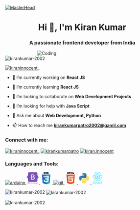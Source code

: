 [![MasterHead](https://mir-s3-cdn-cf.behance.net/project_modules/1400_opt_1/79731568097599.5b50bca477735.jpg)](https://kirankumar.io)
<h1 align="center">Hi 👋, I'm Kiran Kumar</h1>
<h3 align="center">A passionate frontend developer from India</h3>
<img align="right" alt="Coding" width="400px" src="https://cdn.dribbble.com/users/1162077/screenshots/3848914/programmer.gif">

<p align="left"> <img src="https://komarev.com/ghpvc/?username=kirankumar-2002&label=Profile%20views&color=0e75b6&style=flat" alt="kirankumar-2002" /> </p>

<p align="left"> <a href="https://twitter.com/kiraninnocent_" target="blank"><img src="https://img.shields.io/twitter/follow/kiraninnocent_?logo=twitter&style=for-the-badge" alt="kiraninnocent_" /></a> </p>

- 🔭 I’m currently working on **React JS**

- 🌱 I’m currently learning **React JS**

- 👯 I’m looking to collaborate on **Web Development Projects**

- 🤝 I’m looking for help with **Java Script**

- 💬 Ask me about **Web Development, Python**

- 📫 How to reach me **kirankumarpatro2002@gamil.com**

<h3 align="left">Connect with me:</h3>
<p align="left">
<a href="https://twitter.com/kiraninnocent_" target="blank"><img align="center" src="https://raw.githubusercontent.com/rahuldkjain/github-profile-readme-generator/master/src/images/icons/Social/twitter.svg" alt="kiraninnocent_" height="30" width="40" /></a>
<a href="https://linkedin.com/in/kirankumarpatro" target="blank"><img align="center" src="https://raw.githubusercontent.com/rahuldkjain/github-profile-readme-generator/master/src/images/icons/Social/linked-in-alt.svg" alt="kirankumarpatro" height="30" width="40" /></a>
<a href="https://instagram.com/kiran.innocent" target="blank"><img align="center" src="https://raw.githubusercontent.com/rahuldkjain/github-profile-readme-generator/master/src/images/icons/Social/instagram.svg" alt="kiran.innocent" height="30" width="40" /></a>
</p>

<h3 align="left">Languages and Tools:</h3>
<p align="left"> <a href="https://www.arduino.cc/" target="_blank" rel="noreferrer"> <img src="https://cdn.worldvectorlogo.com/logos/arduino-1.svg" alt="arduino" width="40" height="40"/> </a> <a href="https://getbootstrap.com" target="_blank" rel="noreferrer"> <img src="https://raw.githubusercontent.com/devicons/devicon/master/icons/bootstrap/bootstrap-plain-wordmark.svg" alt="bootstrap" width="40" height="40"/> </a> <a href="https://www.w3schools.com/css/" target="_blank" rel="noreferrer"> <img src="https://raw.githubusercontent.com/devicons/devicon/master/icons/css3/css3-original-wordmark.svg" alt="css3" width="40" height="40"/> </a> <a href="https://git-scm.com/" target="_blank" rel="noreferrer"> <img src="https://www.vectorlogo.zone/logos/git-scm/git-scm-icon.svg" alt="git" width="40" height="40"/> </a> <a href="https://www.w3.org/html/" target="_blank" rel="noreferrer"> <img src="https://raw.githubusercontent.com/devicons/devicon/master/icons/html5/html5-original-wordmark.svg" alt="html5" width="40" height="40"/> </a> <a href="https://www.python.org" target="_blank" rel="noreferrer"> <img src="https://raw.githubusercontent.com/devicons/devicon/master/icons/python/python-original.svg" alt="python" width="40" height="40"/> </a> <a href="https://reactjs.org/" target="_blank" rel="noreferrer"> <img src="https://raw.githubusercontent.com/devicons/devicon/master/icons/react/react-original-wordmark.svg" alt="react" width="40" height="40"/> </a> </p>

<p><img align="left" src="https://github-readme-stats.vercel.app/api/top-langs?username=kirankumar-2002&show_icons=true&locale=en&layout=compact" alt="kirankumar-2002" /></p>

<p>&nbsp;<img align="center" src="https://github-readme-stats.vercel.app/api?username=kirankumar-2002&show_icons=true&locale=en" alt="kirankumar-2002" /></p>

<p><img align="center" src="https://github-readme-streak-stats.herokuapp.com/?user=kirankumar-2002&" alt="kirankumar-2002" /></p>

